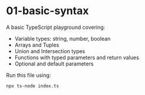 # 01-basic-syntax

A basic TypeScript playground covering:

- Variable types: string, number, boolean
- Arrays and Tuples
- Union and Intersection types
- Functions with typed parameters and return values
- Optional and default parameters

Run this file using:
```bash
npx ts-node index.ts
